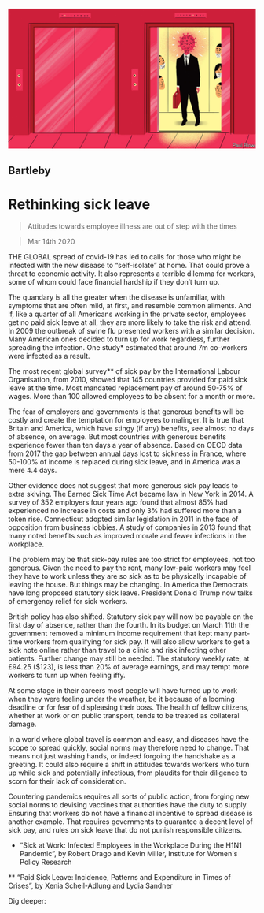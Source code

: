 ![](./images/20200314_WBD001_0.jpg)

## Bartleby

# Rethinking sick leave

> Attitudes towards employee illness are out of step with the times

> Mar 14th 2020

THE GLOBAL spread of covid-19 has led to calls for those who might be infected with the new disease to “self-isolate” at home. That could prove a threat to economic activity. It also represents a terrible dilemma for workers, some of whom could face financial hardship if they don’t turn up.

The quandary is all the greater when the disease is unfamiliar, with symptoms that are often mild, at first, and resemble common ailments. And if, like a quarter of all Americans working in the private sector, employees get no paid sick leave at all, they are more likely to take the risk and attend. In 2009 the outbreak of swine flu presented workers with a similar decision. Many American ones decided to turn up for work regardless, further spreading the infection. One study* estimated that around 7m co-workers were infected as a result.

The most recent global survey** of sick pay by the International Labour Organisation, from 2010, showed that 145 countries provided for paid sick leave at the time. Most mandated replacement pay of around 50-75% of wages. More than 100 allowed employees to be absent for a month or more.

The fear of employers and governments is that generous benefits will be costly and create the temptation for employees to malinger. It is true that Britain and America, which have stingy (if any) benefits, see almost no days of absence, on average. But most countries with generous benefits experience fewer than ten days a year of absence. Based on OECD data from 2017 the gap between annual days lost to sickness in France, where 50-100% of income is replaced during sick leave, and in America was a mere 4.4 days.

Other evidence does not suggest that more generous sick pay leads to extra skiving. The Earned Sick Time Act became law in New York in 2014. A survey of 352 employers four years ago found that almost 85% had experienced no increase in costs and only 3% had suffered more than a token rise. Connecticut adopted similar legislation in 2011 in the face of opposition from business lobbies. A study of companies in 2013 found that many noted benefits such as improved morale and fewer infections in the workplace.

The problem may be that sick-pay rules are too strict for employees, not too generous. Given the need to pay the rent, many low-paid workers may feel they have to work unless they are so sick as to be physically incapable of leaving the house. But things may be changing. In America the Democrats have long proposed statutory sick leave. President Donald Trump now talks of emergency relief for sick workers.

British policy has also shifted. Statutory sick pay will now be payable on the first day of absence, rather than the fourth. In its budget on March 11th the government removed a minimum income requirement that kept many part-time workers from qualifying for sick pay. It will also allow workers to get a sick note online rather than travel to a clinic and risk infecting other patients. Further change may still be needed. The statutory weekly rate, at £94.25 ($123), is less than 20% of average earnings, and may tempt more workers to turn up when feeling iffy.

At some stage in their careers most people will have turned up to work when they were feeling under the weather, be it because of a looming deadline or for fear of displeasing their boss. The health of fellow citizens, whether at work or on public transport, tends to be treated as collateral damage.

In a world where global travel is common and easy, and diseases have the scope to spread quickly, social norms may therefore need to change. That means not just washing hands, or indeed forgoing the handshake as a greeting. It could also require a shift in attitudes towards workers who turn up while sick and potentially infectious, from plaudits for their diligence to scorn for their lack of consideration.

Countering pandemics requires all sorts of public action, from forging new social norms to devising vaccines that authorities have the duty to supply. Ensuring that workers do not have a financial incentive to spread disease is another example. That requires governments to guarantee a decent level of sick pay, and rules on sick leave that do not punish responsible citizens.

* “Sick at Work: Infected Employees in the Workplace During the H1N1 Pandemic”, by Robert Drago and Kevin Miller, Institute for Women's Policy Research

** “Paid Sick Leave: Incidence, Patterns and Expenditure in Times of Crises”, by Xenia Scheil-Adlung and Lydia Sandner

Dig deeper: